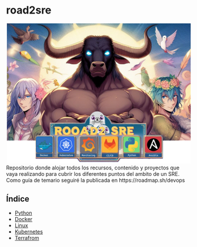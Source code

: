 # road2sre
<div align="center">
    <img src="img/logo.png" alt="logo" width="500">
</div>
Repositorio donde alojar todos los recursos, contenido y proyectos que vaya realizando para cubrir los diferentes puntos del ambito de un SRE. Como guía de temario seguiré la publicada en https://roadmap.sh/devops

## Índice
- [Python](./python/)
- [Docker](./docker/)
- [Linux](./linux/)
- [Kubernetes](./kubernetes/)
- [Terrafrom](./terraform/)